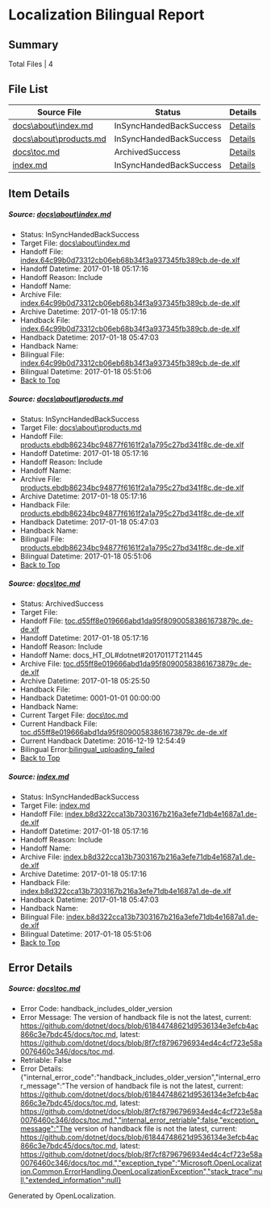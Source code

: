 # <a name='report-top'></a> Localization Bilingual Report

## Summary
 Total Files | 4

## File List
 Source File | Status | Details 
 ----------- | ------ | ------- 
 [docs\about\index.md](https://github.com/dotnet/docs/blob/7de873f244ac36ba0cafb5140a5405db437a40a6/docs/about/index.md) | InSyncHandedBackSuccess | [Details](#bb92a0edaedc425ccbc866fbb8c6652a1bf32a5128)
 [docs\about\products.md](https://github.com/dotnet/docs/blob/7de873f244ac36ba0cafb5140a5405db437a40a6/docs/about/products.md) | InSyncHandedBackSuccess | [Details](#3b444547c18c2e0dcace7a58b3c91cb3870c1de529)
 [docs\toc.md](https://github.com/dotnet/docs/blob/8f7cf8796796934ed4c4cf723e58a0076460c346/docs/toc.md) | ArchivedSuccess | [Details](#e3701057328b0a2cbffa433d865b029d319d1f4e3413)
 [index.md](https://github.com/dotnet/docs/blob/c8b9e166a49c86dcabfa89887db1dce3a8e45f4f/index.md) | InSyncHandedBackSuccess | [Details](#d8b2def6b766aa1af9318fe5b0620f4db4a2ee437391)

## Item Details
##### <a name='bb92a0edaedc425ccbc866fbb8c6652a1bf32a5128'></a> Source: [docs\about\index.md](https://github.com/dotnet/docs/blob/7de873f244ac36ba0cafb5140a5405db437a40a6/docs/about/index.md)
* Status: InSyncHandedBackSuccess
* Target File: [docs\about\index.md](https://github.com/dotnet/docs.de-de/blob/2ed156e3c933717229d2a958da829296e3b8de5a/docs/about/index.md)
* Handoff File: [index.64c99b0d73312cb06eb68b34f3a937345fb389cb.de-de.xlf](https://github.com/dotnet/docs.handoff/blob/ba69b2b0f25723a63f32c2a362c2978530efd5e9/ol-handoff/dotnet/docs.de-de/master/dotnet-core/index.64c99b0d73312cb06eb68b34f3a937345fb389cb.de-de.xlf)
* Handoff Datetime: 2017-01-18 05:17:16
* Handoff Reason: Include
* Handoff Name: 
* Archive File: [index.64c99b0d73312cb06eb68b34f3a937345fb389cb.de-de.xlf](https://github.com/dotnet/docs.handoff/blob/edd18b0184e73f52805e566e4f7e7c70e67a9a61/ol-archive/dotnet/docs.de-de/master/dotnet-core/index.64c99b0d73312cb06eb68b34f3a937345fb389cb.de-de.xlf)
* Archive Datetime: 2017-01-18 05:17:16
* Handback File: [index.64c99b0d73312cb06eb68b34f3a937345fb389cb.de-de.xlf](https://github.com/dotnet/docs.handback/blob/6a8f97b4ea14f59ad4d0775a0068ee7d4d4e05bb/ol-handback/dotnet/docs.de-de/master/dotnet-core/index.64c99b0d73312cb06eb68b34f3a937345fb389cb.de-de.xlf)
* Handback Datetime: 2017-01-18 05:47:03
* Handback Name: 
* Bilingual File: [index.64c99b0d73312cb06eb68b34f3a937345fb389cb.de-de.xlf](https://github.com/dotnet/docs.handback/blob/6a8f97b4ea14f59ad4d0775a0068ee7d4d4e05bb/ol-handback/dotnet/docs.de-de/master/dotnet-core/index.64c99b0d73312cb06eb68b34f3a937345fb389cb.de-de.xlf)
* Bilingual Datetime: 2017-01-18 05:51:06
* [Back to Top](#report-top)

##### <a name='3b444547c18c2e0dcace7a58b3c91cb3870c1de529'></a> Source: [docs\about\products.md](https://github.com/dotnet/docs/blob/7de873f244ac36ba0cafb5140a5405db437a40a6/docs/about/products.md)
* Status: InSyncHandedBackSuccess
* Target File: [docs\about\products.md](https://github.com/dotnet/docs.de-de/blob/2ed156e3c933717229d2a958da829296e3b8de5a/docs/about/products.md)
* Handoff File: [products.ebdb86234bc94877f6161f2a1a795c27bd341f8c.de-de.xlf](https://github.com/dotnet/docs.handoff/blob/ba69b2b0f25723a63f32c2a362c2978530efd5e9/ol-handoff/dotnet/docs.de-de/master/dotnet-core/products.ebdb86234bc94877f6161f2a1a795c27bd341f8c.de-de.xlf)
* Handoff Datetime: 2017-01-18 05:17:16
* Handoff Reason: Include
* Handoff Name: 
* Archive File: [products.ebdb86234bc94877f6161f2a1a795c27bd341f8c.de-de.xlf](https://github.com/dotnet/docs.handoff/blob/edd18b0184e73f52805e566e4f7e7c70e67a9a61/ol-archive/dotnet/docs.de-de/master/dotnet-core/products.ebdb86234bc94877f6161f2a1a795c27bd341f8c.de-de.xlf)
* Archive Datetime: 2017-01-18 05:17:16
* Handback File: [products.ebdb86234bc94877f6161f2a1a795c27bd341f8c.de-de.xlf](https://github.com/dotnet/docs.handback/blob/6a8f97b4ea14f59ad4d0775a0068ee7d4d4e05bb/ol-handback/dotnet/docs.de-de/master/dotnet-core/products.ebdb86234bc94877f6161f2a1a795c27bd341f8c.de-de.xlf)
* Handback Datetime: 2017-01-18 05:47:03
* Handback Name: 
* Bilingual File: [products.ebdb86234bc94877f6161f2a1a795c27bd341f8c.de-de.xlf](https://github.com/dotnet/docs.handback/blob/6a8f97b4ea14f59ad4d0775a0068ee7d4d4e05bb/ol-handback/dotnet/docs.de-de/master/dotnet-core/products.ebdb86234bc94877f6161f2a1a795c27bd341f8c.de-de.xlf)
* Bilingual Datetime: 2017-01-18 05:51:06
* [Back to Top](#report-top)

##### <a name='e3701057328b0a2cbffa433d865b029d319d1f4e3413'></a> Source: [docs\toc.md](https://github.com/dotnet/docs/blob/8f7cf8796796934ed4c4cf723e58a0076460c346/docs/toc.md)
* Status: ArchivedSuccess
* Target File: 
* Handoff File: [toc.d55ff8e019666abd1da95f80900583861673879c.de-de.xlf](https://github.com/dotnet/docs.handoff/blob/ba69b2b0f25723a63f32c2a362c2978530efd5e9/ol-handoff/dotnet/docs.de-de/master/dotnet-core/toc.d55ff8e019666abd1da95f80900583861673879c.de-de.xlf)
* Handoff Datetime: 2017-01-18 05:17:16
* Handoff Reason: Include
* Handoff Name: docs_HT_OL#dotnet#20170117T211445
* Archive File: [toc.d55ff8e019666abd1da95f80900583861673879c.de-de.xlf](https://github.com/dotnet/docs.handoff/blob/516d03f3f8b30666f078c76294092b2fad6d27cd/ol-archive/dotnet/docs.de-de/master/dotnet-core/toc.d55ff8e019666abd1da95f80900583861673879c.de-de.xlf)
* Archive Datetime: 2017-01-18 05:25:50
* Handback File: 
* Handback Datetime: 0001-01-01 00:00:00
* Handback Name: 
* Current Target File: [docs\toc.md](https://github.com/dotnet/docs.de-de/blob/47212570603b9c0b2874542115f279967ee1d800/docs/toc.md)
* Current Handback File: [toc.d55ff8e019666abd1da95f80900583861673879c.de-de.xlf](https://github.com/dotnet/docs.handback/blob/5196ec97a26a790a9a5c120bd7c6729e68606306/ol-handback/dotnet/docs.de-de/master/ht-p1/toc.d55ff8e019666abd1da95f80900583861673879c.de-de.xlf)
* Current Handback Datetime: 2016-12-19 12:54:49
* Bilingual Error:[bilingual_uploading_failed](#e3701057328b0a2cbffa433d865b029d319d1f4e3413bilingual_uploading_failed)
* [Back to Top](#report-top)

##### <a name='d8b2def6b766aa1af9318fe5b0620f4db4a2ee437391'></a> Source: [index.md](https://github.com/dotnet/docs/blob/c8b9e166a49c86dcabfa89887db1dce3a8e45f4f/index.md)
* Status: InSyncHandedBackSuccess
* Target File: [index.md](https://github.com/dotnet/docs.de-de/blob/2ed156e3c933717229d2a958da829296e3b8de5a/index.md)
* Handoff File: [index.b8d322cca13b7303167b216a3efe71db4e1687a1.de-de.xlf](https://github.com/dotnet/docs.handoff/blob/ba69b2b0f25723a63f32c2a362c2978530efd5e9/ol-handoff/dotnet/docs.de-de/master/dotnet-core/index.b8d322cca13b7303167b216a3efe71db4e1687a1.de-de.xlf)
* Handoff Datetime: 2017-01-18 05:17:16
* Handoff Reason: Include
* Handoff Name: 
* Archive File: [index.b8d322cca13b7303167b216a3efe71db4e1687a1.de-de.xlf](https://github.com/dotnet/docs.handoff/blob/edd18b0184e73f52805e566e4f7e7c70e67a9a61/ol-archive/dotnet/docs.de-de/master/dotnet-core/index.b8d322cca13b7303167b216a3efe71db4e1687a1.de-de.xlf)
* Archive Datetime: 2017-01-18 05:17:16
* Handback File: [index.b8d322cca13b7303167b216a3efe71db4e1687a1.de-de.xlf](https://github.com/dotnet/docs.handback/blob/6a8f97b4ea14f59ad4d0775a0068ee7d4d4e05bb/ol-handback/dotnet/docs.de-de/master/dotnet-core/index.b8d322cca13b7303167b216a3efe71db4e1687a1.de-de.xlf)
* Handback Datetime: 2017-01-18 05:47:03
* Handback Name: 
* Bilingual File: [index.b8d322cca13b7303167b216a3efe71db4e1687a1.de-de.xlf](https://github.com/dotnet/docs.handback/blob/6a8f97b4ea14f59ad4d0775a0068ee7d4d4e05bb/ol-handback/dotnet/docs.de-de/master/dotnet-core/index.b8d322cca13b7303167b216a3efe71db4e1687a1.de-de.xlf)
* Bilingual Datetime: 2017-01-18 05:51:06
* [Back to Top](#report-top)


## Error Details
##### <a name='e3701057328b0a2cbffa433d865b029d319d1f4e3413handback_includes_older_version'></a> Source: [docs\toc.md](#e3701057328b0a2cbffa433d865b029d319d1f4e3413)
* Error Code: handback_includes_older_version
* Error Message: The version of handback file is not the latest, current: https://github.com/dotnet/docs/blob/61844748621d9536134e3efcb4ac866c3e7bdc45/docs/toc.md, latest: https://github.com/dotnet/docs/blob/8f7cf8796796934ed4c4cf723e58a0076460c346/docs/toc.md.
* Retriable: False
* Error Details: {"internal_error_code":"handback_includes_older_version","internal_error_message":"The version of handback file is not the latest, current: https://github.com/dotnet/docs/blob/61844748621d9536134e3efcb4ac866c3e7bdc45/docs/toc.md, latest: https://github.com/dotnet/docs/blob/8f7cf8796796934ed4c4cf723e58a0076460c346/docs/toc.md.","internal_error_retriable":false,"exception_message":"The version of handback file is not the latest, current: https://github.com/dotnet/docs/blob/61844748621d9536134e3efcb4ac866c3e7bdc45/docs/toc.md, latest: https://github.com/dotnet/docs/blob/8f7cf8796796934ed4c4cf723e58a0076460c346/docs/toc.md.","exception_type":"Microsoft.OpenLocalization.Common.ErrorHandling.OpenLocalizationException","stack_trace":null,"extended_information":null}


Generated by OpenLocalization.
